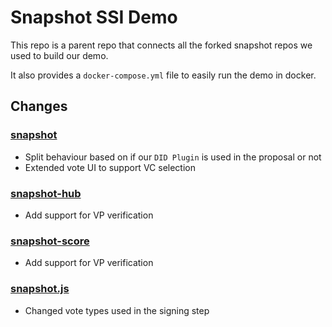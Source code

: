 # Snapshot SSI Demo

This repo is a parent repo that connects all the forked snapshot repos we used to build our demo.

It also provides a `docker-compose.yml` file to easily run the demo in docker.

## Changes

### [snapshot](https://github.com/martines3000/snapshot)

- Split behaviour based on if our `DID Plugin` is used in the proposal or not
- Extended vote UI to support VC selection

### [snapshot-hub](https://github.com/martines3000/snapshot-hub)

- Add support for VP verification

### [snapshot-score](https://github.com/martines3000/snapshot-score)

- Add support for VP verification

### [snapshot.js](https://github.com/martines3000/snapshot.js/tree/ssi-demo)

- Changed vote types used in the signing step
